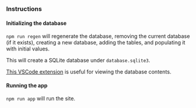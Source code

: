 ### Instructions

#### Initializing the database

`npm run regen` will regenerate the database, removing the current database (if it exists), creating a new database, adding the tables, and populating it with initial values.

This will create a SQLite database under `database.sqlite3`.

[This VSCode extension](https://marketplace.visualstudio.com/items?itemName=qwtel.sqlite-viewer) is useful for viewing the database contents.

#### Running the app

`npm run app` will run the site.
